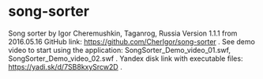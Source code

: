 # song-sorter
Song sorter by Igor Cheremushkin, Taganrog, Russia
Version 1.1.1 from 2016.05.16
GitHub link: https://github.com/CherIgor/song-sorter .
See demo video to start using the application: SongSorter_Demo_video_01.swf, SongSorter_Demo_video_02.swf .
Yandex disk link with executable files: https://yadi.sk/d/7SB8kxySrcw2D .
